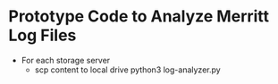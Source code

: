 # Prototype Code to Analyze Merritt Log Files

- For each storage server
  - scp content to local drive
python3 log-analyzer.py
